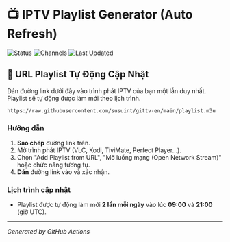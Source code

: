 # 📺 IPTV Playlist Generator (Auto Refresh)

![Status](https://github.com/susuint/gittv-en/actions/workflows/update-playlist-public.yml/badge.svg)
![Channels](https://img.shields.io/badge/channels-9127-success)
![Last Updated](https://img.shields.io/badge/updated-2025-10-22%2016:22%20UTC-blue)

## 🚀 URL Playlist Tự Động Cập Nhật

Dán đường link dưới đây vào trình phát IPTV của bạn một lần duy nhất. Playlist sẽ tự động được làm mới theo lịch trình.

```
https://raw.githubusercontent.com/susuint/gittv-en/main/playlist.m3u
```

### Hướng dẫn
1.  **Sao chép** đường link trên.
2.  Mở trình phát IPTV (VLC, Kodi, TiviMate, Perfect Player...).
3.  Chọn "Add Playlist from URL", "Mở luồng mạng (Open Network Stream)" hoặc chức năng tương tự.
4.  **Dán** đường link vào và xác nhận.

### Lịch trình cập nhật
- Playlist được tự động làm mới **2 lần mỗi ngày** vào lúc **09:00** và **21:00** (giờ UTC).

---
*Generated by GitHub Actions*

